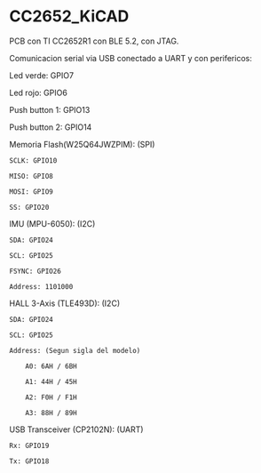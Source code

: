 # CC2652_KiCAD

PCB con TI CC2652R1 con BLE 5.2, con JTAG.

Comunicacion serial via USB conectado a UART y con perifericos:

Led verde: GPIO7

Led rojo: GPIO6

Push button 1: GPIO13

Push button 2: GPIO14


Memoria Flash(W25Q64JWZPIM): (SPI) 

	SCLK: GPIO10
  
	MISO: GPIO8
  
	MOSI: GPIO9
  
	SS: GPIO20
  
  
IMU (MPU-6050): (I2C)

	SDA: GPIO24
  
	SCL: GPIO25
  
	FSYNC: GPIO26
  
	Address: 1101000
  
  
HALL 3-Axis (TLE493D): (I2C)

	SDA: GPIO24
  
	SCL: GPIO25
  
	Address: (Segun sigla del modelo)
  
		A0: 6AH / 6BH
    
		A1: 44H / 45H
    
		A2: F0H / F1H
    
		A3: 88H / 89H
    
  
USB Transceiver (CP2102N): (UART)

	Rx: GPIO19
  
	Tx: GPIO18
  
